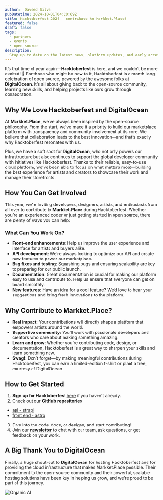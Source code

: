 ```yaml
---
author:  Daveed Silva
pubDatetime: 2024-10-01T04:20:69Z
title: Hacktoberfest 2024 - contribute to Markket.Place!
featured: false
draft: false
tags:
  - partners
  - events
  - open source
description:
  Stay up to date on the latest news, platform updates, and early access to exclusive features
---
```


It’s that time of year again—**Hacktoberfest** is here, and we couldn’t be more excited! 🎉 For those who might be new to it, Hacktoberfest is a month-long celebration of open source, powered by the awesome folks at **DigitalOcean**. It’s all about giving back to the open-source community, learning new skills, and helping projects like ours grow through collaboration.

## Why We Love Hacktoberfest and DigitalOcean

At **Markket.Place**, we’ve always been inspired by the open-source philosophy. From the start, we’ve made it a priority to build our marketplace platform with transparency and community involvement at its core. We believe that collaboration leads to the best innovation—and that’s exactly why Hacktoberfest resonates with us.

Plus, we have a soft spot for **DigitalOcean**, who not only powers our infrastructure but also continues to support the global developer community with initiatives like Hacktoberfest. Thanks to their reliable, easy-to-use cloud platform, we’ve been able to focus on what matters most—building the best experience for artists and creators to showcase their work and manage their storefronts.

## How You Can Get Involved

This year, we’re inviting developers, designers, artists, and enthusiasts from all over to contribute to **Markket.Place** during Hacktoberfest. Whether you’re an experienced coder or just getting started in open source, there are plenty of ways you can help:

### What Can You Work On?

- **Front-end enhancements**: Help us improve the user experience and interface for artists and buyers alike.
- **API development**: We’re always looking to optimize our API and create new features to power our marketplace.
- **Bug fixes and testing**: Squashing bugs and ensuring scalability are key to preparing for our public launch.
- **Documentation**: Great documentation is crucial for making our platform easy to use and contribute to. Help us ensure that everyone can get on board smoothly.
- **New features**: Have an idea for a cool feature? We’d love to hear your suggestions and bring fresh innovations to the platform.

## Why Contribute to Markket.Place?

- **Real impact**: Your contributions will directly shape a platform that empowers artists around the world.
- **Supportive community**: You’ll work with passionate developers and creators who care about making something amazing.
- **Learn and grow**: Whether you’re contributing code, design, or documentation, Hacktoberfest is a great way to sharpen your skills and learn something new.
- **Swag!**: Don’t forget—by making meaningful contributions during Hacktoberfest, you can earn a limited-edition t-shirt or plant a tree, courtesy of DigitalOcean.

## How to Get Started

1. **Sign up for Hacktoberfest** [here](https://hacktoberfest.com/) if you haven’t already.
2. Check out our **GitHub repositories**
 -  [api - strapi](https://github.com/calimania/markketplace)
 - [front end - astro](https://github.com/calimania/markketplace-astro)
3. Dive into the code, docs, or designs, and start contributing!
4. Join our [**newsletter**](/posts/calima-newsletter/) to chat with our team, ask questions, or get feedback on your work.

## A Big Thank You to DigitalOcean

Finally, a huge shout-out to **DigitalOcean** for hosting Hacktoberfest and for providing the cloud infrastructure that makes Markket.Place possible. Their commitment to the open-source community and their powerful, scalable hosting solutions have been key in helping us grow, and we’re proud to be part of this journey.

![Organic AI](https://markketplace.nyc3.digitaloceanspaces.com/uploads/aa174332c952ce67762d6bd82546a777.png)